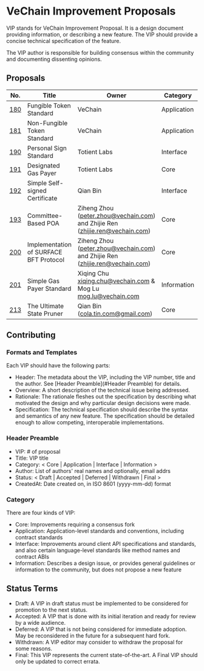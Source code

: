 VeChain Improvement Proposals
====

VIP stands for VeChain Improvement Proposal. It is a design document providing information, or describing a new feature. The VIP should provide a concise technical specification of the feature.

The VIP author is responsible for building consensus within the community and documenting dissenting opinions.


## Proposals

| No.                      | Title                          | Owner   | Category    | Status |
| ------------------------ | ------------------------------ | ------- | ----------- | ------ |
| [180](./vips/VIP-180.md) | Fungible Token Standard        | VeChain | Application | Final  |
| [181](./vips/VIP-181.md) | Non-Fungible Token Standard    | VeChain | Application | Accepted  |
| [190](./vips/VIP-190.md) | Personal Sign Standard         | Totient Labs | Interface | Final  |
| [191](./vips/VIP-191.md) | Designated Gas Payer           | Totient Labs | Core | Draft  |
| [192](./vips/VIP-192.md) | Simple Self-signed Certificate | Qian Bin | Interface | Draft |
| [193](./vips/VIP-193.md) | Committee-Based POA | Ziheng Zhou (peter.zhou@vechain.com) and Zhijie Ren (zhijie.ren@vechain.com) | Core | Draft |
| [200](./vips/VIP-200.md) | Implementation of SURFACE BFT Protocol | Ziheng Zhou (peter.zhou@vechain.com) and Zhijie Ren (zhijie.ren@vechain.com) | Core | Draft |
| [201](./vips/VIP-201.md) | Simple Gas Payer Standard | Xiqing Chu <xiqing.chu@vechain.com> & Mog Lu <mog.lu@vechain.com> | Information | Draft |
| [213](./vips/VIP-213-zh_CN.md) | The Ultimate State Pruner | Qian Bin (<cola.tin.com@gmail.com>) | Core | Draft |

## Contributing

### Formats and Templates

Each VIP should have the following parts:

+ Header: The metadata about the VIP, including the VIP number, title and the author. See [Header Preamble](#Header Preamble) for details.
+ Overview: A short description of the technical issue being addressed.
+ Rationale: The rationale fleshes out the specification by describing what motivated the design and why particular design decisions were made.
+ Specification: The technical specification should describe the syntax and semantics of any new feature. The specification should be detailed enough to allow competing, interoperable implementations.


### Header Preamble

+ VIP: # of proposal
+ Title: VIP title
+ Category: < Core | Application | Interface | Information >
+ Author: List of authors' real names and optionally, email addrs
+ Status: < Draft | Accepted | Deferred | Withdrawn | Final >
+ CreatedAt: Date created on, in ISO 8601 (yyyy-mm-dd) format


### Category

There are four kinds of VIP:

+ Core: Improvements requiring a consensus fork
+ Application: Application-level standards and conventions, including contract standards
+ Interface: Improvements around client API specifications and standards, and also certain language-level standards like method names and contract ABIs
+ Information: Describes a design issue, or provides general guidelines or information to the community, but does not propose a new feature


## Status Terms

+ Draft: A VIP in draft status must be implemented to be considered for promotion to the next status.
+ Accepted: A VIP that is done with its initial iteration and ready for review by a wide audience.
+ Deferred: A VIP that is not being considered for immediate adoption. May be reconsidered in the future for a subsequent hard fork.
+ Withdrawn: A VIP editor may consider to withdraw the proposal for some reasons.
+ Final: This VIP represents the current state-of-the-art. A Final VIP should only be updated to correct errata.
